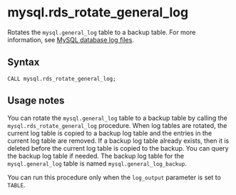 # mysql\.rds\_rotate\_general\_log<a name="mysql_rds_rotate_general_log"></a>

Rotates the `mysql.general_log` table to a backup table\. For more information, see [MySQL database log files](USER_LogAccess.Concepts.MySQL.md)\.

## Syntax<a name="mysql_rds_rotate_general_log-syntax"></a>

 

```
CALL mysql.rds_rotate_general_log;
```

## Usage notes<a name="mysql_rds_rotate_general_log-usage-notes"></a>

You can rotate the `mysql.general_log` table to a backup table by calling the `mysql.rds_rotate_general_log` procedure\. When log tables are rotated, the current log table is copied to a backup log table and the entries in the current log table are removed\. If a backup log table already exists, then it is deleted before the current log table is copied to the backup\. You can query the backup log table if needed\. The backup log table for the `mysql.general_log` table is named `mysql.general_log_backup`\.

You can run this procedure only when the `log_output` parameter is set to `TABLE`\.
